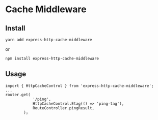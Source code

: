 # Cache Middleware

## Install

```
yarn add express-http-cache-middleware
```
or

```
npm install express-http-cache-middleware
```

## Usage

```
import { HttpCacheControl } from 'express-http-cache-middleware';
...
router.get(
            '/ping',
            HttpCacheControl.Etag(() => 'ping-tag'),
            RouteController.pingResult,
        );

```
